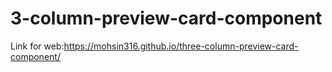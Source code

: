# 3-column-preview-card-component


Link for web:https://mohsin316.github.io/three-column-preview-card-component/
